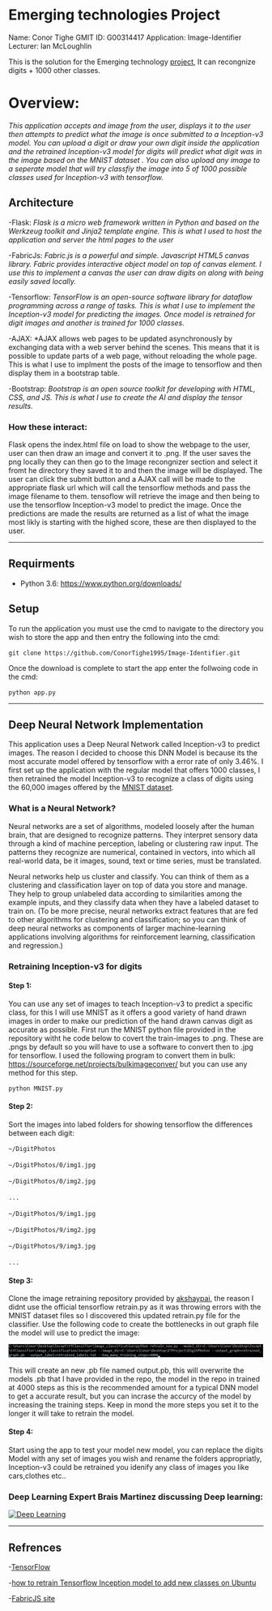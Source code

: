 # Emerging technologies Project
Name: Conor Tighe
GMIT ID: G00314417
Application: Image-Identifier
Lecturer: Ian McLoughlin

This is the solution for the Emerging technology [project](https://emerging-technologies.github.io/problems/project.html), It can recongnize digits + 1000 other classes.

# Overview:
*This application accepts and image from the user, displays it to the user then attempts to predict what the image is once submitted to a Inception-v3 model. You can upload a digit or draw your own digit inside the application and the retrained Inception-v3 model for digits will predict what digit was in the image based on the MNIST dataset . You can also upload any image to a seperate model that will try classfiy the image into 5 of 1000 possible classes used for Inception-v3 with tensorflow.*

## Architecture

-Flask: *Flask is a micro web framework written in Python and based on the Werkzeug toolkit and Jinja2 template engine. This is what I used to host the application and server the html pages to the user*

-FabricJs: *Fabric.js is a powerful and simple. Javascript HTML5 canvas library. Fabric provides interactive object model on top of canvas element. I use this to implement a canvas the user can draw digits on along with being easily saved locally.*

-Tensorflow: *TensorFlow is an open-source software library for dataflow programming across a range of tasks. This is what I use to implement the Inception-v3 model for predicting the images. Once model is retrained for digit images and another is trained for 1000 classes.*

-AJAX: *AJAX allows web pages to be updated asynchronously by exchanging data with a web server behind the scenes. This means that it is possible to update parts of a web page, without reloading the whole page. This is what
I use to implment the posts of the image to tensorflow and then display them in a bootstrap table.

-Bootstrap: *Bootstrap is an open source toolkit for developing with HTML, CSS, and JS. This is what I use to create the AI and display the tensor results.*

### How these interact:
Flask opens the index.html file on load to show the webpage to the user, user can then draw an image and convert it to .png. If the user saves the png locally they can then go to the Image recongnizer section and select it fromt he directory they saved it to and then the image will be displayed. The user can click the submit button and a AJAX call will be made to the appropriate flask url which will call the tensorflow methods and pass the image filename to them. tensoflow will retrieve the image and then being to use the tensorflow Inception-v3 model to predict the image. Once the predictions are made the results are returned as a list of what the image most likly is starting with the highed score, these are then displayed to the user.

---

## Requirments
- Python 3.6: https://www.python.org/downloads/

## Setup
To run the application you must use the cmd to navigate to the directory you wish to store the app and then entry the following into the cmd:
```
git clone https://github.com/ConorTighe1995/Image-Identifier.git

```
Once the download is complete to start the app enter the follwoing code in the cmd:
```
python app.py

```
---

## Deep Neural Network Implementation
This application uses a Deep Neural Network called Inception-v3 to predict images. The reason I decided to choose this DNN Model is because its the most accurate model offered by tensorflow with a error rate of only 3.46%.
I first set up the application with the regular model that offers 1000 classes, I then retrained the model Inception-v3 to recognize a class of digits using the 60,000 images offered by the [MNIST dataset](http://yann.lecun.com/exdb/mnist/).

### What is a Neural Network?
Neural networks are a set of algorithms, modeled loosely after the human brain, that are designed to recognize patterns. They interpret sensory data through a kind of machine perception, labeling or clustering raw input. The patterns they recognize are numerical, contained in vectors, into which all real-world data, be it images, sound, text or time series, must be translated.

Neural networks help us cluster and classify. You can think of them as a clustering and classification layer on top of data you store and manage. They help to group unlabeled data according to similarities among the example inputs, and they classify data when they have a labeled dataset to train on. (To be more precise, neural networks extract features that are fed to other algorithms for clustering and classification; so you can think of deep neural networks as components of larger machine-learning applications involving algorithms for reinforcement learning, classification and regression.)

### Retraining Inception-v3 for digits

#### Step 1:
You can use any set of images to teach Inception-v3 to predict a specific class, for this I will use MNIST as it offers a good variety of hand drawn images in order to make our prediction of the hand drawn canvas digit as
accurate as possible. First run the MNIST python file provided in the repository witht he code below to covert the train-images to .png. These are .pngs by default so you will have to use a software to convert then to .jpg for tensorflow. I used the following program to convert them in bulk: https://sourceforge.net/projects/bulkimageconver/ but you can use any method for this step.

```
python MNIST.py

```

#### Step 2:
Sort the images into labed folders for showing tensorflow the differences between each digit:

```
~/DigitPhotos
 
~/DigitPhotos/0/img1.jpg
 
~/DigitPhotos/0/img2.jpg
 
...
 
~/DigitPhotos/9/img1.jpg
 
~/DigitPhotos/9/img2.jpg
 
~/DigitPhotos/9/img3.jpg
 
...

```
#### Step 3:
Clone the image retraining repository provided by [akshaypai](https://github.com/akshaypai/tfClassifier/tree/master/image_classification), the reason I didnt use the official tensorflow retrain.py as it was throwing errors with the MNIST dataset files so I discovered this updated retrain.py file for the classifier. Use the following code to create the bottlenecks in out graph file the model will use to predict the image:
 
![Enter in cmd](retrain_model.png "Enter in cmd")

This will create an new .pb file named output.pb, this will overwrite the models .pb that I have provided in the repo, the model in the repo in trained at 4000 steps as this is the recommended amount for a typical DNN model to get a accurate result, but you can incrase the accurcy of the model by increasing the training steps. Keep in mond the more steps you set it to the longer it will take to retrain the model.

#### Step 4:
Start using the app to test your model new model, you can replace the digits Model with any set of images you wish and rename the folders appropriatly, Inception-v3 could be retrained you idenify any class of images you like cars,clothes etc..

### Deep Learning Expert Brais Martinez discussing Deep learning:

[![Deep Learning](https://img.youtube.com/vi/watch?v=l42lr8AlrHk/0.jpg)](https://www.youtube.com/watch?v=l42lr8AlrHk)

---

## Refrences

-[TensorFlow](https://www.tensorflow.org/tutorials/image_recognition)

-[how to retrain Tensorflow Inception model to add new classes on Ubuntu](https://sourcedexter.com/retrain-tensorflow-inception-model/)

-[FabricJS site](http://fabricjs.com/docs/)